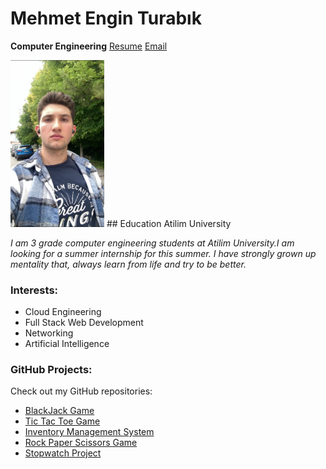 # Mehmet Engin Turabık
__Computer Engineering__
[Resume](MehmetEnginTurabikResume%20(1).pdf) [Email](mailto:engin.turabik43@gmail.com)

<img src="engin.jpg" alt="My Photo" style="max-width:150px; height:auto;">
## Education
Atilim University

*I am 3 grade computer engineering students at Atilim University.I am looking for a summer internship for this summer. I have strongly grown up mentality that, always learn from life and try to be better.*

### Interests:
- Cloud Engineering
- Full Stack Web Development
- Networking
- Artificial Intelligence


### GitHub Projects:
Check out my GitHub repositories:
- [BlackJack Game](https://github.com/enginnturabik/BlackJack-game-JS)
- [Tic Tac Toe Game](https://github.com/enginnturabik/tic-tac-toe-game)
- [Inventory Management System](https://github.com/enginnturabik/my-database-project)
- [Rock Paper Scissors Game](https://github.com/enginnturabik/rock_paper_scissors)
- [Stopwatch Project](https://github.com/enginnturabik/stopwatch_project)

